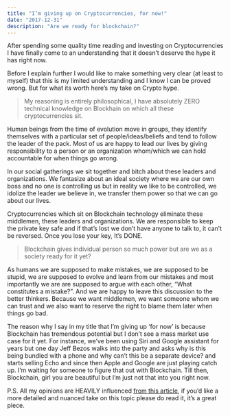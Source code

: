 ```yaml
---
title: "I’m giving up on Cryptocurrencies, for now!"
date: "2017-12-31"
description: "Are we ready for blockchain?"
---
```


After spending some quality time reading and investing on Cryptocurrencies I have finally come to an understanding that it doesn’t deserve the hype it has right now.

Before I explain further I would like to make something very clear (at least to myself) that this is my limited understanding and I know I can be proved wrong. But for what its worth here’s my take on Crypto hype.

> My reasoning is entirely philosophical, I have absolutely ZERO technical knowledge on Blockhain on which all these cryptocurrencies sit.

Human beings from the time of evolution move in groups, they identify themselves with a particular set of people/ideas/beliefs and tend to follow the leader of the pack. Most of us are happy to lead our lives by giving responsibility to a person or an organization whom/which we can hold accountable for when things go wrong.

In our social gatherings we sit together and bitch about these leaders and organizations. We fantasize about an ideal society where we are our own boss and no one is controlling us but in reality we like to be controlled, we idolize the leader we believe in, we transfer them power so that we can go about our lives.

Cryptocurrencies which sit on Blockchain technology eliminate these middlemen, these leaders and organizations. We are responsible to keep the private key safe and if that’s lost we don’t have anyone to talk to, it can’t be reversed. Once you lose your key, It’s DONE.

> Blockchain gives individual person so much power but are we as a society ready for it yet?

As humans we are supposed to make mistakes, we are supposed to be stupid, we are supposed to evolve and learn from our mistakes and most importantly we are are supposed to argue with each other, “What constitutes a mistake?”. And we are happy to leave this discussion to the better thinkers. Because we want middlemen, we want someone whom we can trust and we also want to reserve the right to blame them later when things go bad.

The reason why I say in my title that I’m giving up ‘for now’ is because Blockchain has tremendous potential but I don’t see a mass market use case for it yet. For instance, we’ve been using Siri and Google assistant for years but one day Jeff Bezos walks into the party and asks why is this being bundled with a phone and why can’t this be a separate device? and starts selling Echo and since then Apple and Google are just playing catch up. I’m waiting for someone to figure that out with Blockchain. Till then, Blockchain, girl you are beautiful but I’m just not that into you right now.

P.S. All my opinions are HEAVILY influenced [from this article](https://hackernoon.com/ten-years-in-nobody-has-come-up-with-a-use-case-for-blockchain-ee98c180100), if you’d like a more detailed and nuanced take on this topic please do read it, it’s a great piece.